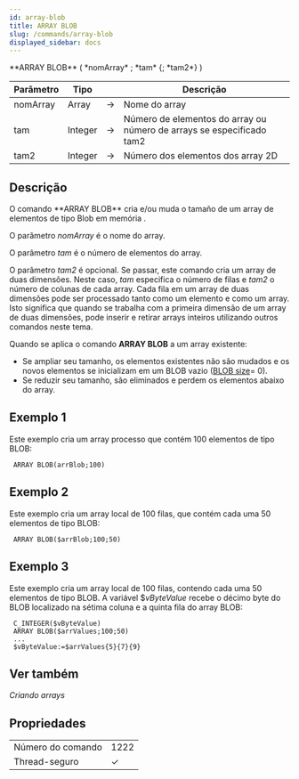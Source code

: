 ```yaml
---
id: array-blob
title: ARRAY BLOB
slug: /commands/array-blob
displayed_sidebar: docs
---
```


<!--REF #_command_.ARRAY BLOB.Syntax-->**ARRAY BLOB** ( *nomArray* ; *tam* {; *tam2*} )<!-- END REF-->
<!--REF #_command_.ARRAY BLOB.Params-->
| Parâmetro | Tipo |  | Descrição |
| --- | --- | --- | --- |
| nomArray | Array | &#8594;  | Nome do array |
| tam | Integer | &#8594;  | Número de elementos do array ou número de arrays se especificado tam2 |
| tam2 | Integer | &#8594;  | Número dos elementos dos array 2D |

<!-- END REF-->

## Descrição 

<!--REF #_command_.ARRAY BLOB.Summary-->O comando **ARRAY BLOB** cria e/ou muda o tamaño de um array de elementos de tipo Blob em memória .<!-- END REF-->  
  
O parâmetro *nomArray* é o nome do array.  
  
O parâmetro *tam* é o número de elementos do array.  
  
O parâmetro *tam2* é opcional. Se passar, este comando cria um array de duas dimensões. Neste caso, *tam* especifica o número de filas e *tam2* o número de colunas de cada array. Cada fila em um array de duas dimensões pode ser processado tanto como um elemento e como um array. Isto significa que quando se trabalha com a primeira dimensão de um array de duas dimensões, pode inserir e retirar arrays inteiros utilizando outros comandos neste tema.  
  
Quando se aplica o comando **ARRAY BLOB** a um array existente:

* Se ampliar seu tamanho, os elementos existentes não são mudados e os novos elementos se inicializam em um BLOB vazio ([BLOB size](blob-size.md)\= 0).
* Se reduzir seu tamanho, são eliminados e perdem os elementos abaixo do array.

## Exemplo 1 

Este exemplo cria um array processo que contém 100 elementos de tipo BLOB:

```4d
 ARRAY BLOB(arrBlob;100)
```

## Exemplo 2 

Este exemplo cria um array local de 100 filas, que contém cada uma 50 elementos de tipo BLOB:

```4d
 ARRAY BLOB($arrBlob;100;50)
```

## Exemplo 3 

Este exemplo cria um array local de 100 filas, contendo cada uma 50 elementos de tipo BLOB. A variável $*vByteValue* recebe o décimo byte do BLOB localizado na sétima coluna e a quinta fila do array BLOB:

```4d
 C_INTEGER($vByteValue)
 ARRAY BLOB($arrValues;100;50)
 ...
 $vByteValue:=$arrValues{5}{7}{9}
```

## Ver também 

*Criando arrays*  

## Propriedades

|  |  |
| --- | --- |
| Número do comando | 1222 |
| Thread-seguro | &check; |


